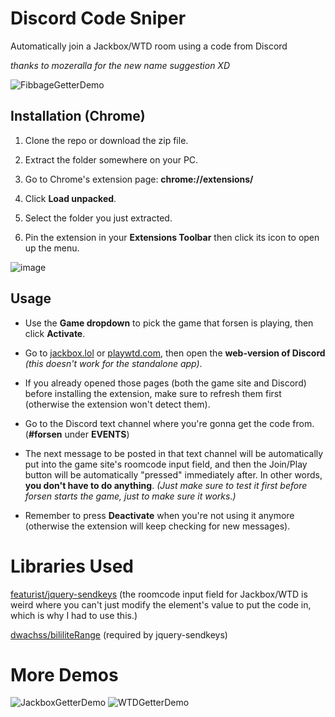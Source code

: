 # Discord Code Sniper
 Automatically join a Jackbox/WTD room using a code from Discord
 
 *thanks to mozeralla for the new name suggestion XD*
 
![FibbageGetterDemo](https://user-images.githubusercontent.com/16715946/116795803-1bd68b80-ab0a-11eb-8817-d78b193e912f.gif)

## Installation (Chrome)

1. Clone the repo or download the zip file.

2. Extract the folder somewhere on your PC.

3. Go to Chrome's extension page: **chrome://extensions/**

4. Click **Load unpacked**.

5. Select the folder you just extracted.

6. Pin the extension in your **Extensions Toolbar** then click its icon to open up the menu.

![image](https://user-images.githubusercontent.com/16715946/116795936-19c0fc80-ab0b-11eb-922c-4cdbe8c309c7.png)

## Usage

- Use the **Game dropdown** to pick the game that forsen is playing, then click **Activate**.

- Go to [jackbox.lol](jackbox.lol) or [playwtd.com](playwtd.com), then open the **web-version of Discord** *(this doesn't work for the standalone app)*.

- If you already opened those pages (both the game site and Discord) before installing the extension, make sure to refresh them first (otherwise the extension won't detect them).

- Go to the Discord text channel where you're gonna get the code from. (**#forsen** under **EVENTS**)

- The next message to be posted in that text channel will be automatically put into the game site's roomcode input field, and then the Join/Play button will be automatically "pressed" immediately after.
In other words, **you don't have to do anything**. *(Just make sure to test it first before forsen starts the game, just to make sure it works.)*

- Remember to press **Deactivate** when you're not using it anymore (otherwise the extension will keep checking for new messages).

# Libraries Used

[featurist/jquery-sendkeys](https://github.com/featurist/jquery-sendkeys) (the roomcode input field for Jackbox/WTD is weird where you can't just modify the element's value to put the code in, which is why I had to use this.)

[dwachss/bililiteRange](https://github.com/dwachss/bililiteRange) (required by jquery-sendkeys)

# More Demos

![JackboxGetterDemo](https://user-images.githubusercontent.com/16715946/116795805-1d07b880-ab0a-11eb-9060-5a1f46737385.gif)
![WTDGetterDemo](https://user-images.githubusercontent.com/16715946/116795807-1e38e580-ab0a-11eb-93f8-145940302bed.gif)
